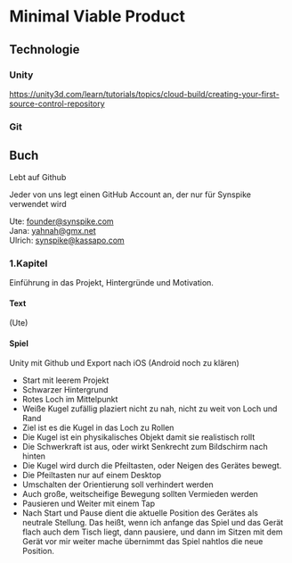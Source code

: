 # Minimal Viable Product

## Technologie

### Unity

https://unity3d.com/learn/tutorials/topics/cloud-build/creating-your-first-source-control-repository

### Git


## Buch

Lebt auf Github

Jeder von uns legt einen GitHub Account an, der nur für Synspike verwendet wird

Ute: founder@synspike.com  
Jana: yahnah@gmx.net  
Ulrich: synspike@kassapo.com

### 1.Kapitel

Einführung in das Projekt, Hintergründe und Motivation.

#### Text
(Ute)

#### Spiel

Unity mit Github und Export nach iOS (Android noch zu klären)

* Start mit leerem Projekt
* Schwarzer Hintergrund
* Rotes Loch im Mittelpunkt
* Weiße Kugel zufällig plaziert nicht zu nah, nicht zu weit von Loch und Rand
* Ziel ist es die Kugel in das Loch zu Rollen
* Die Kugel ist ein physikalisches Objekt damit sie realistisch rollt
* Die Schwerkraft ist aus, oder wirkt Senkrecht zum Bildschirm nach hinten
* Die Kugel wird durch die Pfeiltasten, oder Neigen des Gerätes bewegt.
* Die Pfeiltasten nur auf einem Desktop
* Umschalten der Orientierung soll verhindert werden
* Auch große, weitscheifige Bewegung sollten Vermieden werden
* Pausieren und Weiter mit einem Tap
* Nach Start und Pause dient die aktuelle Position des Gerätes als neutrale Stellung. Das heißt, wenn ich anfange das Spiel und das Gerät flach auch dem Tisch liegt, dann pausiere, und dann im Sitzen mit dem Gerät vor mir weiter mache übernimmt das Spiel nahtlos die neue Position.
